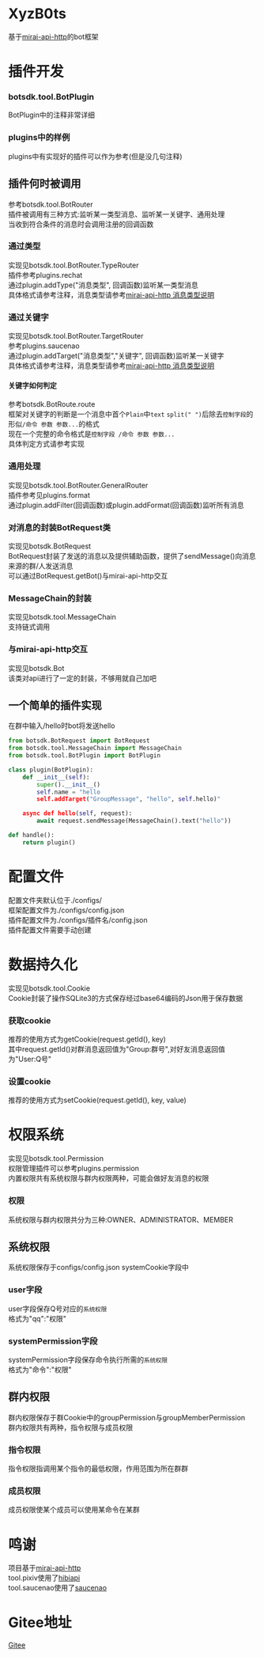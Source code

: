 # XyzB0ts
 基于[mirai-api-http](https://github.com/project-mirai/mirai-api-http)的bot框架


# 插件开发
### botsdk.tool.BotPlugin
 BotPlugin中的注释非常详细  


### plugins中的样例
 plugins中有实现好的插件可以作为参考(但是没几句注释)


## 插件何时被调用
 参考botsdk.tool.BotRouter  
 插件被调用有三种方式:监听某一类型消息、监听某一关键字、通用处理  
 当收到符合条件的消息时会调用注册的回调函数


### 通过类型
 实现见botsdk.tool.BotRouter.TypeRouter  
 插件参考plugins.rechat  
 通过plugin.addType("消息类型", 回调函数)监听某一类型消息  
 具体格式请参考注释，消息类型请参考[mirai-api-http 消息类型说明](https://github.com/project-mirai/mirai-api-http/blob/master/docs/api/MessageType.md)


### 通过关键字
 实现见botsdk.tool.BotRouter.TargetRouter  
 参考plugins.saucenao  
 通过plugin.addTarget("消息类型","关键字", 回调函数)监听某一关键字  
 具体格式请参考注释，消息类型请参考[mirai-api-http 消息类型说明](https://github.com/project-mirai/mirai-api-http/blob/master/docs/api/MessageType.md)


#### 关键字如何判定
 参考botsdk.BotRoute.route  
 框架对关键字的判断是一个消息中首个`Plain`中`text` `split(" ")`后除去`控制字段`的形似`/命令 参数 参数...`的格式  
 现在一个完整的命令格式是`控制字段 /命令 参数 参数...`  
 具体判定方式请参考实现


### 通用处理
 实现见botsdk.tool.BotRouter.GeneralRouter  
 插件参考见plugins.format  
 通过plugin.addFilter(回调函数)或plugin.addFormat(回调函数)监听所有消息


### 对消息的封装BotRequest类
 实现见botsdk.BotRequest  
 BotRequest封装了发送的消息以及提供辅助函数，提供了sendMessage()向消息来源的群/人发送消息  
 可以通过BotRequest.getBot()与mirai-api-http交互


### MessageChain的封装
 实现见botsdk.tool.MessageChain  
 支持链式调用


### 与mirai-api-http交互
 实现见botsdk.Bot  
 该类对api进行了一定的封装，不够用就自己加吧


## 一个简单的插件实现
 在群中输入/hello时bot将发送hello  
```python
from botsdk.BotRequest import BotRequest
from botsdk.tool.MessageChain import MessageChain
from botsdk.tool.BotPlugin import BotPlugin

class plugin(BotPlugin):
    def __init__(self):
        super().__init__()
        self.name = "hello
        self.addTarget("GroupMessage", "hello", self.hello)"

    async def hello(self, request):
        await request.sendMessage(MessageChain().text("hello"))

def handle():
    return plugin()
```


# 配置文件
 配置文件夹默认位于./configs/  
 框架配置文件为./configs/config.json  
 插件配置文件为./configs/插件名/config.json  
 插件配置文件需要手动创建


# 数据持久化
 实现见botsdk.tool.Cookie  
 Cookie封装了操作SQLite3的方式保存经过base64编码的Json用于保存数据


### 获取cookie
 推荐的使用方式为getCookie(request.getId(), key)  
 其中request.getId()对群消息返回值为"Group:群号",对好友消息返回值为"User:Q号"


### 设置cookie
 推荐的使用方式为setCookie(request.getId(), key, value)


# 权限系统
 实现见botsdk.tool.Permission  
 权限管理插件可以参考plugins.permission  
 内置权限共有系统权限与群内权限两种，可能会做好友消息的权限


### 权限
 系统权限与群内权限共分为三种:OWNER、ADMINISTRATOR、MEMBER  


## 系统权限
 系统权限保存于configs/config.json systemCookie字段中  


### user字段
 user字段保存Q号对应的`系统权限`  
 格式为"qq":"权限"


### systemPermission字段
 systemPermission字段保存命令执行所需的`系统权限`  
 格式为"命令":"权限"


## 群内权限
 群内权限保存于群Cookie中的groupPermission与groupMemberPermission  
 群内权限共有两种，指令权限与成员权限


### 指令权限
 指令权限指调用某个指令的最低权限，作用范围为所在群群


### 成员权限
 成员权限使某个成员可以使用某命令在某群


# 鸣谢
 项目基于[mirai-api-http](https://github.com/project-mirai/mirai-api-http)  
 tool.pixiv使用了[hibiapi](https://github.com/mixmoe/HibiAPI)  
 tool.saucenao使用了[saucenao](https://saucenao.com/)


 # Gitee地址
 [Gitee](https://gitee.com/d6e3032b/XyzB0ts)